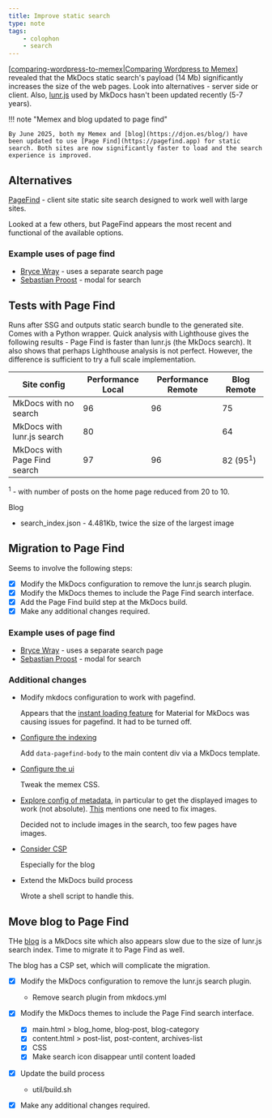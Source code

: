 ```yaml
---
title: Improve static search
type: note
tags:
    - colophon
    - search
---
```


[[comparing-wordpress-to-memex|Comparing Wordpress to Memex]] revealed that the MkDocs static search's payload (14 Mb) significantly increases the size of the web pages. Look into alternatives - server side or client. Also, [lunr.js](https://github.com/olivernn/lunr.js/) used by MkDocs hasn't been updated recently (5-7 years).

!!! note "Memex and blog updated to page find"

    By June 2025, both my Memex and [blog](https://djon.es/blog/) have been updated to use [Page Find](https://pagefind.app) for static search. Both sites are now significantly faster to load and the search experience is improved.

## Alternatives

[PageFind](https://pagefind.app) - client site static site search designed to work well with large sites.

Looked at a few others, but PageFind appears the most recent and functional of the available options.

### Example uses of page find

- [Bryce Wray](https://www.brycewray.com/search/) - uses a separate search page
- [Sebastian Proost](https://blog.4dcu.be/programming/2022/08/27/pagefind.html) - modal for search 

## Tests with Page Find

Runs after SSG and outputs static search bundle to the generated site. Comes with a Python wrapper. Quick analysis with Lighthouse gives the following results - Page Find is faster than lunr.js (the MkDocs search). It also shows that perhaps Lighthouse analysis is not perfect. However, the difference is sufficient to try a full scale implementation.

| Site config | Performance Local | Performance Remote| Blog Remote |
|-------------|-------------|-------------|-------------|
| MkDocs with no search | 96 | 96 | 75 |
| MkDocs with lunr.js search | 80 | | 64 |
| MkDocs with Page Find search | 97 | 96 | 82 (95<sup>1</sup>) |

<sup>1</sup> - with number of posts on the home page reduced from 20 to 10.

Blog

- search_index.json - 4.481Kb, twice the size of the largest image

## Migration to Page Find

Seems to involve the following steps:

- [x] Modify the MkDocs configuration to remove the lunr.js search plugin.
- [x] Modify the MkDocs themes to include the Page Find search interface.
- [x] Add the Page Find build step at the MkDocs build.
- [x] Make any additional changes required.

### Example uses of page find

- [Bryce Wray](https://www.brycewray.com/search/) - uses a separate search page
- [Sebastian Proost](https://blog.4dcu.be/programming/2022/08/27/pagefind.html) - modal for search 

### Additional changes

- Modify mkdocs configuration to work with pagefind.

    Appears that the [instant loading feature](https://squidfunk.github.io/mkdocs-material/setup/setting-up-navigation/#instant-loading) for Material for MkDocs was causing issues for pagefind. It had to be turned off.

- [Configure the indexing](https://pagefind.app/docs/indexing/)

    Add `data-pagefind-body` to the main content div via a MkDocs template.

- [Configure the ui](https://pagefind.app/docs/ui-usage/)

    Tweak the memex CSS.

- [Explore config of metadata](https://pagefind.app/docs/metadata/), in particular to get the displayed images to work (not absolute). [This](https://blog.4dcu.be/programming/2022/08/27/pagefind.html) mentions one need to fix images.

    Decided not to include images in the search, too few pages have images.

- [Consider CSP](https://pagefind.app/docs/hosting/)

    Especially for the blog

- Extend the MkDocs build process

    Wrote a shell script to handle this.

## Move blog to Page Find

THe [blog](https://djon.es/blog/) is a MkDocs site which also appears slow due to the size of lunr.js search index. Time to migrate it to Page Find as well. 

The blog has a CSP set, which will complicate the migration.

- [x] Modify the MkDocs configuration to remove the lunr.js search plugin.
    - Remove search plugin from mkdocs.yml
- [x] Modify the MkDocs themes to include the Page Find search interface.
    - [x] main.html > blog_home, blog-post, blog-category
    - [x] content.html > post-list, post-content, archives-list
    - [x] CSS
    - [x] Make search icon disappear until content loaded
- [x] Update the build process
    - util/build.sh
- [x] Make any additional changes required.



[//begin]: # "Autogenerated link references for markdown compatibility"
[comparing-wordpress-to-memex|Comparing Wordpress to Memex]: comparing-wordpress-to-memex "Comparing Wordpress to Memex"
[//end]: # "Autogenerated link references"